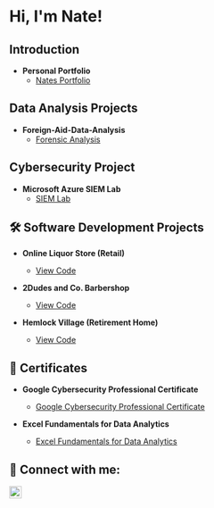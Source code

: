 # Hi, I'm Nate!  

## Introduction  
- **Personal Portfolio**
  - [Nates Portfolio](https://github.com/barneybro/Barnhart_Portfolio)

## Data Analysis Projects
 - **Foreign-Aid-Data-Analysis**
    - [Forensic Analysis](https://github.com/barneybro/Foreign-Aid-Data-Analysis)

## Cybersecurity Project
- **Microsoft Azure SIEM Lab**  
  - [SIEM Lab](https://github.com/barneybro/SIEM_In_Azure)  

## 🛠️ Software Development Projects  

- **Online Liquor Store (Retail)**  
  - [View Code](https://github.com/barneybro/Online-Liquor-Store)  

- **2Dudes and Co. Barbershop**  
  - [View Code](https://github.com/barneybro/2Dudes-and-Co-Barbershop)  

- **Hemlock Village (Retirement Home)**  
  - [View Code](https://github.com/barneybro/HemlockVillage)  

## 📃 Certificates  

- **Google Cybersecurity Professional Certificate**  
  - [Google Cybersecurity Professional Certificate](https://www.coursera.org/account/accomplishments/specialization/UYNX9LW4JNEK)  

- **Excel Fundamentals for Data Analytics**
  - [Excel Fundamentals for Data Analytics](https://www.coursera.org/account/accomplishments/verify/1F5TEMT089KY)

## 🤳 Connect with me:  

[<img align="left" alt="Nathan Barnhart | LinkedIn" width="22px" src="https://cdn.jsdelivr.net/npm/simple-icons@v3/icons/linkedin.svg" />][linkedin]  

[linkedin]: https://www.linkedin.com/in/nathan-barnhart-9b6647294/  


<!--
**joshmadakor1/joshmadakor1** is a ✨ _special_ ✨ repository because its `README.md` (this file) appears on your GitHub profile.

Here are some ideas to get you started:

- 🔭 I’m currently working on ...
- 🌱 I’m currently learning ...
- 👯 I’m looking to collaborate on ...
- 🤔 I’m looking for help with ...
- 💬 Ask me about ...
- 📫 How to reach me: ...
- 😄 Pronouns: ...
- ⚡ Fun fact: ...
-->

